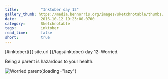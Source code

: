 ```yaml
---
title:          "Inktober day 12"
gallery_thumb: https://media.bennorris.org/images/sketchnotable/thumbs/inktober-day-12.jpg
date:           2016-10-12 19:23:00-0700
category:       Sketchnotable
tags:           inktober
read_time:      false
short:          true
---
```

[#inktober]({{ site.url }}/tags/inktober) day 12: Worried.

Being a parent is hazardous to your health.

![Worried parent](https://media.bennorris.org/images/sketchnotable/inktober-2016/inktober-day-12.jpg){:loading="lazy"}
